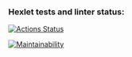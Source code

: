 ### Hexlet tests and linter status:
[![Actions Status](https://github.com/ylaurynovich/java-project-61/workflows/hexlet-check/badge.svg)](https://github.com/ylaurynovich/java-project-61/actions)

[![Maintainability](https://api.codeclimate.com/v1/badges/64b23ad583258fee178a/maintainability)](https://codeclimate.com/github/ylaurynovich/java-project-61-1/maintainability)